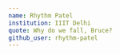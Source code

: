 ```yaml
---
name: Rhythm Patel
institution: IIIT Delhi
quote: Why do we fall, Bruce?
github_user: rhythm-patel
---
```


